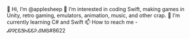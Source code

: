 👋 Hi, I’m @applesheep
👀 I’m interested in coding Swift, making games in Unity, retro gaming, emulators, animation, music, and other crap.
🌱 I’m currently learning C# and Swift
📫 How to reach me - ᏗᎮᎮᏝᏋᏕᏂᏋᏋᎮ.ᎴᎷᎶ#8622
